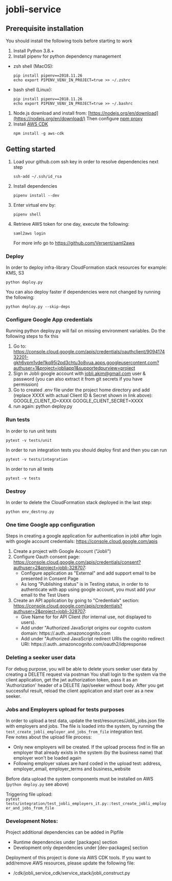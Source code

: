 # jobli-service


## Prerequisite installation
You should install the following tools before starting to work
1. Install Python 3.8.+
1. Install pipenv for python dependency management 
- zsh shell (MacOS):
   ```shell script
   pip install pipenv==2018.11.26
   echo export PIPENV_VENV_IN_PROJECT=true >> ~/.zshrc
    ```
 - bash shell (Linux):
   ```shell script
   pip install pipenv==2018.11.26
   echo export PIPENV_VENV_IN_PROJECT=true >> ~/.bashrc
    ```
1. Node.js download and install from: [https://nodejs.org/en/download](https://nodejs.org/en/download/)
   Then configure [npm proxy](https://ca-il-confluence.il.cyber-ark.com/display/GRnD/Proxy+Configuration+for+Dev+Tools#ProxyConfigurationforDevTools-npm)
1. Install [AWS CDK](https://docs.aws.amazon.com/cdk/latest/guide/getting_started.html)
    ```shell script
    npm install -g aws-cdk
    ```

## Getting started
1. Load your github.com ssh key in order to resolve dependencies next step
    ```shell script
    ssh-add ~/.ssh/id_rsa
    ```

1. Install dependencies
    ```shell script
    pipenv install --dev 
    ```

1. Enter virtual env by:
    ```shell script
    pipenv shell 
    ```

1. Retrieve AWS token for one day, execute the following:
   ```shell script
   saml2aws login
   ```   
   For more info go to https://github.com/Versent/saml2aws


### Deploy
In order to deploy infra-library CloudFormation stack resources for example: KMS, S3
```shell script
python deploy.py
```
You can also deploy faster if dependencies were not changed by running the following:
```shell script
python deploy.py --skip-deps
```

### Configure Google App credentials
Running python deploy.py will fail on missing environment variables. Do the following steps to fix this
1. Go to: https://console.cloud.google.com/apis/credentials/oauthclient/909417432201-gkh6vpm1vdel1kq95j2pd3chtu3o8vua.apps.googleusercontent.com?authuser=1&project=jobliapp1&supportedpurview=project
2. Sign in Jobli google account with jobli.akim@gmail.com user & password (you can also extract it from git secrets if you have permission)
3. Go to created .env file under the project home directory and add (replace XXXX with actual Client ID & Secret shown in link above):
GOOGLE_CLIENT_ID=XXXX
GOOGLE_CLIENT_SECRET=XXXX
4. run again: python deploy.py

### Run tests
In order to run unit tests
```shell script
pytest -v tests/unit
```
In order to run integration tests you should deploy first and then you can run 
```shell script
pytest -v tests/integration
```
In order to run all tests 
```shell script
pytest -v tests
```

### Destroy
In order to delete the CloudFormation stack deployed in the last step:
```shell script
python env_destroy.py
```

### One time Google app configuration
Steps in creating a google application for authentication in jobli after login with google account credentials: https://console.cloud.google.com/apis
1. Create a project with Google Account ("Jobli")
2. Configure Oauth consent page: https://console.cloud.google.com/apis/credentials/consent?authuser=2&project=jobli-328707:
   * Configure application as "External" and add support email to be presented in Consent Page
   * As long "Publishing status" is in Testing status, in order to to authenticate with app using google account, you must add your email to the Test Users
3. Create an API application by going to "Credentials" section: https://console.cloud.google.com/apis/credentials?authuser=2&project=jobli-328707:
   * Give Name for for API Client (for internal use, not displayed to users).
   * Add under "Authorized JavaScript origins our cognito custom domain: https://<joblimain>.auth.<eu-west-1>.amazoncognito.com
   * Add under "Authorized JavaScript redirect URIs the cognito redirect URI: https://<joblimain>.auth.<eu-west-1>.amazoncognito.com/oauth2/idpresponse

### Deleting a seeker user data
For debug purpose, you will be able to delete yours seeker user data by creating a DELETE request via postman
You shall login to the system via the client application, get the jwt authorization token, pass it as an 'Authorization' header of a 
DELETE /api/seeker
without body. After you get successful result, reload the client application and start over as a new seeker.

### Jobs and Employers upload for tests purposes
In order to upload a test data, update the test/resources/Jobli_jobs.json file with employers and jobs.
The file is loaded into the system, by running the ```test_create_jobli_employer_and_jobs_from_file``` integration test.
<br />Few notes about the upload file process:
* Only new employers will be created. If the upload process find in file an employer that already exists in the system (by the business name)
that employer won't be loaded again
* Following employer values are hard coded in the upload test: address, employer_email, employer_terms and business_website

Before data upload the system components must be installed on AWS (```python deploy.py``` see above)

Triggering file upload: <br /> ```pytest tests/integration/test_jobli_employers_it.py::test_create_jobli_employer_and_jobs_from_file```





### Development Notes:
Project additional dependencies can be added in Pipfile
- Runtime dependencies under [packages] section
- Development only dependencies under [dev-packages] section

Deployment of this project is done via AWS CDK tools. If you want to add/remove AWS resources, please update the following file:
- /cdk/jobli_service_cdk/service_stack/jobli_construct.py